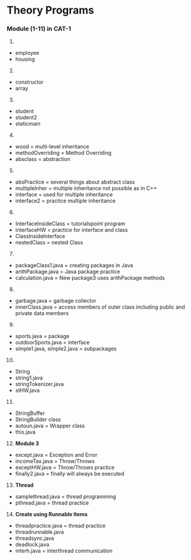 # Theory Programs

### Module (1-11) in CAT-1

1.
* employee
* housing

2. 
* constructor
* array

3.
* student
* student2
* staticmain

4. 
* wood = multi-level inheritance
* methodOverriding = Method Overriding
* absclass = abstraction

5.
* absPractice = several things about abstract class
* multipleInher = multiple inheritance not possible as in C++
* interface = used for multiple inheritance
* interface2 = practice multiple inheritance

6.
* InterfaceInsideClass = tutorialspoint program
* interfaceHW = practice for interface and class
* ClassInsideInterface
* nestedClass = nested Class

7.
* packageClass1.java = creating packages in Java
* arithPackage.java = Java package practice
* calculation.java = New package3 uses arithPackage methods

8.
* garbage.java = garbage collector
* innerClass.java = access members of outer class including public and private data members

9.
* sports.java = package
* outdoorSports.java = interface
* simple1.java, simple2.java = subpackages

10.
* String
* string1.java
* stringTokenizer.java
* stHW.java

11.
* StringBuffer
* StringBuilder class
* autoun.java = Wrapper class
* this.java

12. **Module 3**
* except.java = Exception and Error
* incomeTax.java = Throw/Throws
* exceptHW.java = Throw/Throws practice
* finally2.java = finally will always be executed

13. **Thread**
* samplethread.java = thread programming
* pthread.java = thread practice

14. **Create using Runnable Items**
* threadpractice.java = thread practice
* threadrunnable.java
* threadsync.java
* deadlock.java
* interh.java = interthread communication